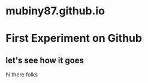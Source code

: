 # mubiny87.github.io

<!doctype html>
<html>
<title> mubin's github site </title>
<head><h1>First Experiment on Github</h1>
<h2>let's see how it goes</h2></head>

<body>
hi there folks
  
</body>
  
</html>

